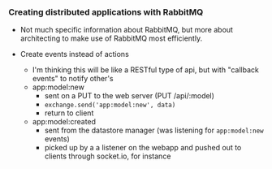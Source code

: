 ### Creating distributed applications with RabbitMQ

 - Not much specific information about RabbitMQ, but more about architecting to make use
   of RabbitMQ most efficiently.
  
 - Create events instead of actions
   - I'm thinking this will be like a RESTful type of api, but with "callback events" to notify other's
   - app:model:new
     - sent on a PUT to the web server (PUT /api/:model)
     - `exchange.send('app:model:new', data)`
     - return to client
   - app:model:created
     - sent from the datastore manager (was listening for `app:model:new` events)
     - picked up by a a listener on the webapp and pushed out to clients through socket.io, for instance
